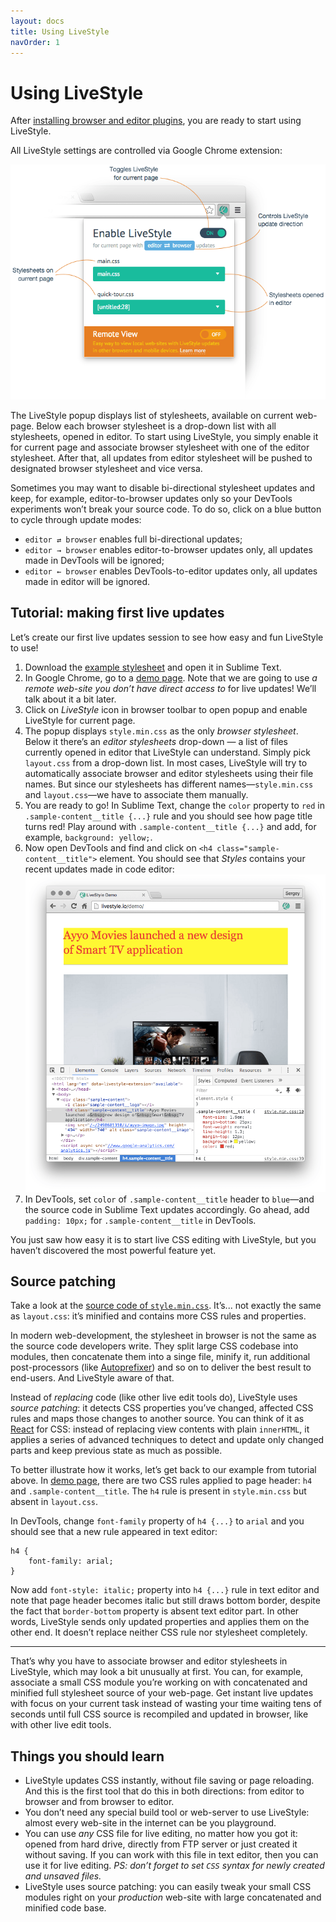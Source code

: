 ```yaml
---
layout: docs
title: Using LiveStyle
navOrder: 1
---
```

# Using LiveStyle

After [installing browser and editor plugins](../), you are ready to start using LiveStyle.

All LiveStyle settings are controlled via Google Chrome extension:

![image](../img/ls-controls.png)

The LiveStyle popup displays list of stylesheets, available on current web-page. Below each browser stylesheet is a drop-down list with all stylesheets, opened in editor. To start using LiveStyle, you simply enable it for current page and associate browser stylesheet with one of the editor stylesheet. After that, all updates from editor stylesheet will be pushed to designated browser stylesheet and vice versa.

Sometimes you may want to disable bi-directional stylesheet updates and keep, for example, editor-to-browser updates only so your DevTools experiments won’t break your source code. To do so, click on a blue button to cycle through update modes:

* `editor ⇄ browser` enables full bi-directional updates;
* `editor → browser` enables editor-to-browser updates only, all updates made in DevTools will be ignored;
* `editor ← browser` enables DevTools-to-editor updates only, all updates made in editor will be ignored.

## Tutorial: making first live updates

Let’s create our first live updates session to see how easy and fun LiveStyle to use!

1. Download the [example stylesheet](/demo/layout.css) and open it in Sublime Text.
2. In Google Chrome, go to a [demo page](/demo/). Note that we are going to use *a remote web-site you don’t have direct access to* for live updates! We’ll talk about it a bit later.
3. Click on *LiveStyle* icon in browser toolbar to open popup and enable LiveStyle for current page.
4. The popup displays `style.min.css` as the only *browser stylesheet*. Below it there’s an *editor stylesheets* drop-down — a list of files currently opened in editor that LiveStyle can understand. Simply pick `layout.css` from a drop-down list. In most cases, LiveStyle will try to automatically associate browser and editor stylesheets using their file names. But since our stylesheets has different names—`style.min.css` and `layout.css`—we have to associate them manually.
5. You are ready to go! In Sublime Text, change the `color` property to `red` in `.sample-content__title {...}` rule and you should see how page title turns red! Play around with `.sample-content__title {...}` and add, for example, `background: yellow;`.
6. Now open DevTools and find and click on `<h4 class="sample-content__title">` element. You should see that *Styles* contains your recent updates made in code editor:
![image](../img/ls-demo1.png)
7. In DevTools, set `color` of `.sample-content__title` header to `blue`—and the source code in Sublime Text updates accordingly. Go ahead, add `padding: 10px;` for `.sample-content__title` in DevTools.

You just saw how easy it is to start live CSS editing with LiveStyle, but you haven’t discovered the most powerful feature yet.

## Source patching

Take a look at the [source code of `style.min.css`](/css/style.min.css). It’s... not exactly the same as `layout.css`: it’s minified and contains more CSS rules and properties.

In modern web-development, the stylesheet in browser is not the same as the source code developers write. They split large CSS codebase into modules, then concatenate them into a singe file, minify it, run additional post-processors (like [Autoprefixer](https://github.com/postcss/autoprefixer)) and so on to deliver the best result to end-users. And LiveStyle aware of that.

Instead of *replacing* code (like other live edit tools do), LiveStyle uses *source patching*: it detects CSS properties you’ve changed, affected CSS rules and maps those changes to another source. You can think of it as [React](https://facebook.github.io/react/) for CSS: instead of replacing view contents with plain `innerHTML`, it applies a series of advanced techniques to detect and update only changed parts and keep previous state as much as possible.

To better illustrate how it works, let’s get back to our example from tutorial above. In [demo page](/demo/), there are two CSS rules applied to page header: `h4` and `.sample-content__title`. The `h4` rule is present in `style.min.css` but absent in `layout.css`. 

In DevTools, change `font-family` property of `h4 {...}` to  `arial` and you should see that a new rule appeared in text editor:

```
h4 {
    font-family: arial;
}
```

Now add `font-style: italic;` property into `h4 {...}` rule in text editor and note that page header becomes italic but still draws bottom border, despite the fact that `border-bottom` property is absent text editor part. In other words, LiveStyle sends only updated properties and applies them on the other end. It doesn’t replace neither CSS rule nor stylesheet completely.

---

That’s why you have to associate browser and editor stylesheets in LiveStyle, which may look a bit unusually at first. You can, for example, associate a small CSS module you’re working on with concatenated and minified full stylesheet source of your web-page. Get instant live updates with focus on your current task instead of wasting your time waiting tens of seconds until full CSS source is recompiled and updated in browser, like with other live edit tools.

## Things you should learn

* LiveStyle updates CSS instantly, without file saving or page reloading. And this is the first tool that do this in both directions: from editor to browser and from browser to editor.
* You don’t need any special build tool or web-server to use LiveStyle: almost every web-site in the internet can be you playground.
* You can use *any* CSS file for live editing, no matter how you got it: opened from hard drive, directly from FTP server or just created it without saving. If you can work with this file in text editor, then you can use it for live editing. *PS: don’t forget to set `CSS` syntax for newly created and unsaved files.*
* LiveStyle uses source patching: you can easily tweak your small CSS modules right on your *production* web-site with large concatenated and minified code base.